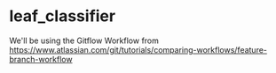 # leaf_classifier

We'll be using the Gitflow Workflow from 
https://www.atlassian.com/git/tutorials/comparing-workflows/feature-branch-workflow
